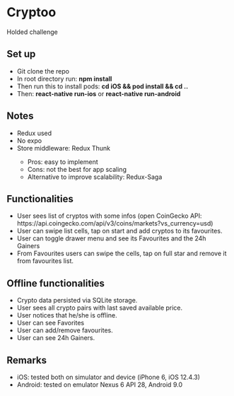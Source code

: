 # Cryptoo
Holded challenge

<h2>Set up</h2>
<ul>
  <li>Git clone the repo</li>
  <li>In root directory run: <b>npm install</b></li>
  <li>Then run this to install pods: <b>cd iOS && pod install && cd ..</b></li>
  <li>Then: <b>react-native run-ios</b> or <b>react-native run-android</b></li>
</ul>

<h2>Notes</h2>
<ul>
  <li>Redux used</li>
  <li>No expo</li>
  <li>Store middleware: Redux Thunk</li>
    <ul>
      <li>Pros: easy to implement</li>
      <li>Cons: not the best for app scaling</li>
      <li>Alternative to improve scalability: Redux-Saga</li>
    </ul>
</ul>

<h2>Functionalities</h2>
<ul>
  <li>User sees list of cryptos with some infos (open CoinGecko API: https://api.coingecko.com/api/v3/coins/markets?vs_currency=usd)</li>
  <li>User can swipe list cells, tap on start and add cryptos to its favourites.</li>
  <li>User can toggle drawer menu and see its Favourites and the 24h Gainers</li>
  <li>From Favourites users can swipe the cells, tap on full star and remove it from favourites list.</li>
</ul>

<h2>Offline functionalities</h2>
<ul>
  <li>Crypto data persisted via SQLite storage.</li>
  <li>User sees all crypto pairs with last saved available price.</li>
  <li>User notices that he/she is offline.</li>
  <li>User can see Favorites</li>
  <li>User can add/remove favourites.</li>
  <li>User can see 24h Gainers.</li>
</ul>

<h2>Remarks</h2>
<ul>
  <li>iOS: tested both on simulator and device (iPhone 6, iOS 12.4.3)</li>
  <li>Android: tested on emulator Nexus 6 API 28, Android 9.0</li>
</ul>
